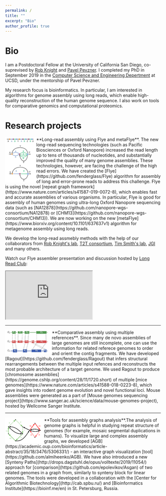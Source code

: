 ```yaml
---
permalink: /
title: ""
excerpt: "Bio"
author_profile: true
---
```


Bio
===

I am a Postdoctoral Fellow at the University of California San Diego, 
co-suprevised by [Rob Knight](https://knightlab.ucsd.edu/) and 
[Pavel Pevzner](https://bioalgorithms.ucsd.edu/). I completed my PhD in September 2019 
in the [Computer Science and Engineering Depertment](https://cse.ucsd.edu/) 
at UCSD, under the mentorship of Pavel Pevzner.

My research focus is bioinformatics. In particular, I am interested in algorithms
for genome assembly using long reads, which enable high-quality reconstruction
of the human genome sequence. I also work on tools for comparative genomics and computational proteomics.

Research projects
=================


<img src="../images/flye_graph.png" alt="Flye Graph" style="width:20%;" align="left"/>
**Long-read assembly using Flye and metaFlye**. 
The new long-read sequencing technologies (such as Pacific Biosciences or Oxford Nanopore)
increased the read length up to tens of thousands of nucleotides, and substantially improved
the quality of many genome assemblies. These technologies, however, are facing the challenge
of the high read errors. We have created the [Flye](https://github.com/fenderglass/Flye) algorithm
for assembly of long and error-prone reads to address this challenge.
Flye is using the novel [repeat graph framework](https://www.nature.com/articles/s41587-019-0072-8),
which enables fast and accurate assemblies of various organisms. In particular,
Flye is good for assembly of human genomes using ultra-long Oxford Nanopore sequencing data 
(such as [NA12878](https://github.com/nanopore-wgs-consortium/NA12878) or 
[CHM13](https://github.com/nanopore-wgs-consortium/CHM13)).
We are now working on the new [metaFlye](https://www.biorxiv.org/content/10.1101/637637v1) 
algorithm for metagenome assembly using long reads. 

We develop the long-read assmebly methods with the help of our collaborators from 
[Rob Knight's lab](https://knightlab.ucsd.edu/), 
[T2T consortium](https://sites.google.com/ucsc.edu/t2tworkinggroup), 
[Tim Smith's lab](https://www.ars.usda.gov/plains-area/clay-center-ne/marc/gbahru/people/timothy-smith/), 
[JGI](https://jgi.doe.gov/) and many others.

Watch our Flye assembler presentation and discussion hosted by [Long Read Club](https://www.longreadclub.org/):
<div class="iframe-container" style="width:60%;">
<iframe width="280" height="156" src="https://www.youtube.com/embed/It5KXnPBnbg" frameborder="20" allow="accelerometer; autoplay; encrypted-media; gyroscope; picture-in-picture" allowfullscreen></iframe>
</div>

<hr>

<img src="../images/Ragout.jpg" alt="Ragout" style="width:30%;" align="left"/>
**Comparative assembly using multiple references**. 
Since many de novo assemblies of large genomes are still incomplete, one
can use the information for related referece genomes to order and orient
the contig fragments. We have developed [Ragout](https://github.com/fenderglass/Ragout)
that infers structural rearrangements between the multiple input refences and 
reconstructs the most probable architecture of a target genome. 
We used Ragout to produce [chromosome assemblies](https://genome.cshlp.org/content/28/11/1720.short) 
of multiple [mice genomes](https://www.nature.com/articles/s41588-018-0223-8), 
which gave insights into rodent genome evolution and novel functional loci.
Mouse assemblies were generated as a part of 
[Mouse genomes sequencing project](https://www.sanger.ac.uk/science/data/mouse-genomes-project),
hosted by Wellcome Sanger Institute.

<hr>

<img src="../images/syntenypaths.png" alt="Synteny Paths" style="width:25%;" align="left"/>
**Tools for assembly graphs analysis**.The analysis of genome graphs is helpful 
in studying repeat structure of genomes (for example, mosaic segmental 
duplications in humans). To visualize large and complex assembly graphs,
we developed [AGB](https://academic.oup.com/bioinformatics/article-abstract/35/18/3476/5306331/) - 
an interactive graph visualization [tool](https://github.com/almiheenko/AGB). 
We have also introduced a new [Synteny Paths](http://drops.dagstuhl.de/opus/volltexte/2019/11054/) 
approach for [comparison](https://github.com/epolevikov/Asgan) 
of two related genomes in a graph from, similarly
to synteny block for linear genomes. The tools were developed in a collaboration
with the [Center for Algorithmic Biotechnology](http://cab.spbu.ru/) and
[Bioinformatics Institute](https://bioinf.me/en) in St. Petersburg, Russia.

